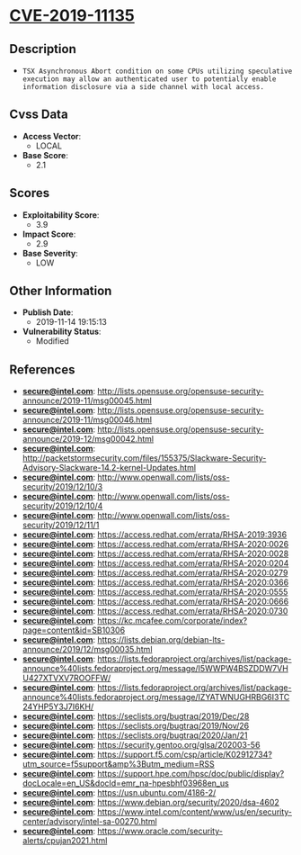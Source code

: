 
# [CVE-2019-11135](https://cve.mitre.org/cgi-bin/cvename.cgi?name=CVE-2019-11135)

## Description

- `TSX Asynchronous Abort condition on some CPUs utilizing speculative execution may allow an authenticated user to potentially enable information disclosure via a side channel with local access.`

## Cvss Data

- **Access Vector**:
  - LOCAL
- **Base Score**:
  - 2.1

## Scores

- **Exploitability Score**:
  - 3.9
- **Impact Score**:
  - 2.9
- **Base Severity**:
  - LOW

## Other Information

- **Publish Date**:
  - 2019-11-14 19:15:13
- **Vulnerability Status**:
  - Modified

## References

- **secure@intel.com**: http://lists.opensuse.org/opensuse-security-announce/2019-11/msg00045.html
- **secure@intel.com**: http://lists.opensuse.org/opensuse-security-announce/2019-11/msg00046.html
- **secure@intel.com**: http://lists.opensuse.org/opensuse-security-announce/2019-12/msg00042.html
- **secure@intel.com**: http://packetstormsecurity.com/files/155375/Slackware-Security-Advisory-Slackware-14.2-kernel-Updates.html
- **secure@intel.com**: http://www.openwall.com/lists/oss-security/2019/12/10/3
- **secure@intel.com**: http://www.openwall.com/lists/oss-security/2019/12/10/4
- **secure@intel.com**: http://www.openwall.com/lists/oss-security/2019/12/11/1
- **secure@intel.com**: https://access.redhat.com/errata/RHSA-2019:3936
- **secure@intel.com**: https://access.redhat.com/errata/RHSA-2020:0026
- **secure@intel.com**: https://access.redhat.com/errata/RHSA-2020:0028
- **secure@intel.com**: https://access.redhat.com/errata/RHSA-2020:0204
- **secure@intel.com**: https://access.redhat.com/errata/RHSA-2020:0279
- **secure@intel.com**: https://access.redhat.com/errata/RHSA-2020:0366
- **secure@intel.com**: https://access.redhat.com/errata/RHSA-2020:0555
- **secure@intel.com**: https://access.redhat.com/errata/RHSA-2020:0666
- **secure@intel.com**: https://access.redhat.com/errata/RHSA-2020:0730
- **secure@intel.com**: https://kc.mcafee.com/corporate/index?page=content&id=SB10306
- **secure@intel.com**: https://lists.debian.org/debian-lts-announce/2019/12/msg00035.html
- **secure@intel.com**: https://lists.fedoraproject.org/archives/list/package-announce%40lists.fedoraproject.org/message/I5WWPW4BSZDDW7VHU427XTVXV7ROOFFW/
- **secure@intel.com**: https://lists.fedoraproject.org/archives/list/package-announce%40lists.fedoraproject.org/message/IZYATWNUGHRBG6I3TC24YHP5Y3J7I6KH/
- **secure@intel.com**: https://seclists.org/bugtraq/2019/Dec/28
- **secure@intel.com**: https://seclists.org/bugtraq/2019/Nov/26
- **secure@intel.com**: https://seclists.org/bugtraq/2020/Jan/21
- **secure@intel.com**: https://security.gentoo.org/glsa/202003-56
- **secure@intel.com**: https://support.f5.com/csp/article/K02912734?utm_source=f5support&amp%3Butm_medium=RSS
- **secure@intel.com**: https://support.hpe.com/hpsc/doc/public/display?docLocale=en_US&docId=emr_na-hpesbhf03968en_us
- **secure@intel.com**: https://usn.ubuntu.com/4186-2/
- **secure@intel.com**: https://www.debian.org/security/2020/dsa-4602
- **secure@intel.com**: https://www.intel.com/content/www/us/en/security-center/advisory/intel-sa-00270.html
- **secure@intel.com**: https://www.oracle.com/security-alerts/cpujan2021.html
